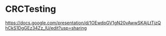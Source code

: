 # CRCTesting
https://docs.google.com/presentation/d/1OEwdpGV1gN20vAwwSKAjLtTjzQhCkS1DgGEz34Zz_lU/edit?usp=sharing
